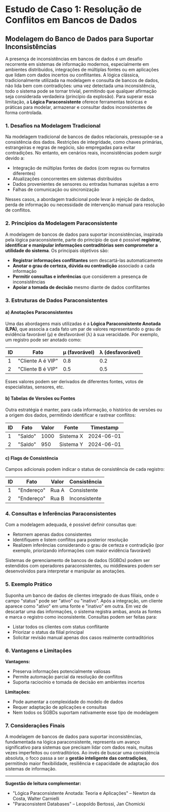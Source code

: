 
# Estudo de Caso 1: Resolução de Conflitos em Bancos de Dados

## Modelagem do Banco de Dados para Suportar Inconsistências

A presença de inconsistências em bancos de dados é um desafio recorrente em sistemas de informação modernos, especialmente em ambientes distribuídos, integrações de múltiplas fontes ou em aplicações que lidam com dados incertos ou conflitantes. A lógica clássica, tradicionalmente utilizada na modelagem e consulta de bancos de dados, não lida bem com contradições: uma vez detectada uma inconsistência, todo o sistema pode se tornar trivial, permitindo que qualquer afirmação seja considerada verdadeira (princípio da explosão). Para superar essa limitação, a **Lógica Paraconsistente** oferece ferramentas teóricas e práticas para modelar, armazenar e consultar dados inconsistentes de forma controlada.

### 1. Desafios na Modelagem Tradicional

Na modelagem tradicional de bancos de dados relacionais, pressupõe-se a consistência dos dados. Restrições de integridade, como chaves primárias, estrangeiras e regras de negócio, são empregadas para evitar contradições. No entanto, em cenários reais, inconsistências podem surgir devido a:

- Integração de múltiplas fontes de dados (com regras ou formatos diferentes)
- Atualizações concorrentes em sistemas distribuídos
- Dados provenientes de sensores ou entradas humanas sujeitas a erro
- Falhas de comunicação ou sincronização

Nesses casos, a abordagem tradicional pode levar à rejeição de dados, perda de informação ou necessidade de intervenção manual para resolução de conflitos.

### 2. Princípios da Modelagem Paraconsistente

A modelagem de bancos de dados para suportar inconsistências, inspirada pela lógica paraconsistente, parte do princípio de que é possível **registrar, identificar e manipular informações contraditórias sem comprometer a utilidade do sistema**. Os principais objetivos são:

- **Registrar informações conflitantes** sem descartá-las automaticamente
- **Anotar o grau de certeza, dúvida ou contradição** associado a cada informação
- **Permitir consultas e inferências** que considerem a presença de inconsistências
- **Apoiar a tomada de decisão** mesmo diante de dados conflitantes

### 3. Estruturas de Dados Paraconsistentes

#### a) Anotações Paraconsistentes

Uma das abordagens mais utilizadas é a **Lógica Paraconsistente Anotada (LPA)**, que associa a cada fato um par de valores representando o grau de evidência favorável (μ) e desfavorável (λ) à sua veracidade. Por exemplo, um registro pode ser anotado como:

| ID | Fato         | μ (favorável) | λ (desfavorável) |
|----|--------------|---------------|------------------|
| 1  | "Cliente A é VIP" | 0.8           | 0.2              |
| 2  | "Cliente B é VIP" | 0.5           | 0.5              |

Esses valores podem ser derivados de diferentes fontes, votos de especialistas, sensores, etc.

#### b) Tabelas de Versões ou Fontes

Outra estratégia é manter, para cada informação, o histórico de versões ou a origem dos dados, permitindo identificar e rastrear conflitos:

| ID | Fato         | Valor | Fonte      | Timestamp   |
|----|--------------|-------|------------|-------------|
| 1  | "Saldo"      | 1000  | Sistema X  | 2024-06-01  |
| 2  | "Saldo"      | 950   | Sistema Y  | 2024-06-01  |

#### c) Flags de Consistência

Campos adicionais podem indicar o status de consistência de cada registro:

| ID | Fato         | Valor | Consistência |
|----|--------------|-------|--------------|
| 1  | "Endereço"   | Rua A | Consistente  |
| 2  | "Endereço"   | Rua B | Inconsistente|

### 4. Consultas e Inferências Paraconsistentes

Com a modelagem adequada, é possível definir consultas que:

- Retornem apenas dados consistentes
- Identifiquem e listem conflitos para posterior resolução
- Realizem inferências considerando o grau de certeza e contradição (por exemplo, priorizando informações com maior evidência favorável)

Sistemas de gerenciamento de bancos de dados (SGBDs) podem ser estendidos com operadores paraconsistentes, ou middlewares podem ser desenvolvidos para interpretar e manipular as anotações.

### 5. Exemplo Prático

Suponha um banco de dados de clientes integrado de duas filiais, onde o campo "status" pode ser "ativo" ou "inativo". Após a integração, um cliente aparece como "ativo" em uma fonte e "inativo" em outra. Em vez de descartar uma das informações, o sistema registra ambas, anota as fontes e marca o registro como inconsistente. Consultas podem ser feitas para:

- Listar todos os clientes com status conflitante
- Priorizar o status da filial principal
- Solicitar revisão manual apenas dos casos realmente contraditórios

### 6. Vantagens e Limitações

**Vantagens:**
- Preserva informações potencialmente valiosas
- Permite automação parcial da resolução de conflitos
- Suporta raciocínio e tomada de decisão em ambientes incertos

**Limitações:**
- Pode aumentar a complexidade do modelo de dados
- Requer adaptação de aplicações e consultas
- Nem todos os SGBDs suportam nativamente esse tipo de modelagem

### 7. Considerações Finais

A modelagem de bancos de dados para suportar inconsistências, fundamentada na lógica paraconsistente, representa um avanço significativo para sistemas que precisam lidar com dados reais, muitas vezes imperfeitos ou contraditórios. Ao invés de buscar uma consistência absoluta, o foco passa a ser a **gestão inteligente das contradições**, permitindo maior flexibilidade, resiliência e capacidade de adaptação dos sistemas de informação.

---

**Sugestão de leitura complementar:**  
- "Lógica Paraconsistente Anotada: Teoria e Aplicações" – Newton da Costa, Walter Carnielli  
- "Paraconsistent Databases" – Leopoldo Bertossi, Jan Chomicki

```
